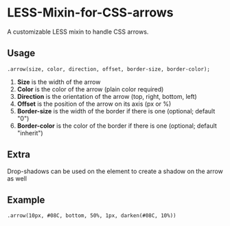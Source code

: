 LESS-Mixin-for-CSS-arrows
=========================

A customizable LESS mixin to handle CSS arrows.

Usage
-----
`.arrow(size, color, direction, offset, border-size, border-color);`

1.  **Size** is the width of the arrow
2.  **Color** is the color of the arrow (plain color required)
3.  **Direction** is the orientation of the arrow (top, right, bottom, left)
4.  **Offset** is the position of the arrow on its axis (px or %)
4.  **Border-size** is the width of the border if there is one (optional; default "0")
5.  **Border-color** is the color of the border if there is one (optional; default "inherit")


Extra
-----
Drop-shadows can be used on the element to create a shadow on the arrow as well 


Example
-------
`.arrow(10px, #08C, bottom, 50%, 1px, darken(#08C, 10%))`	

